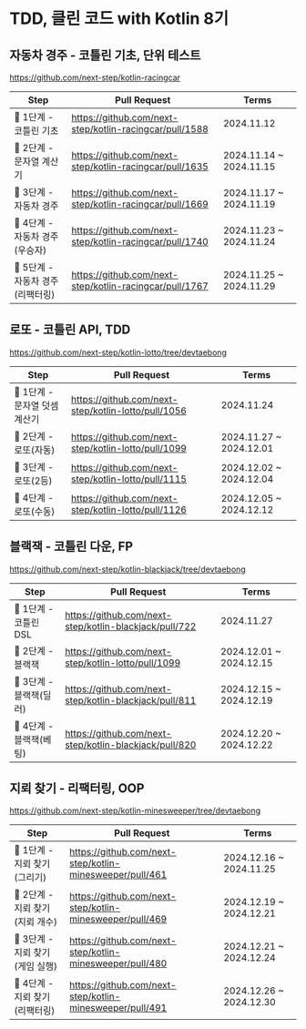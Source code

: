 # TDD, 클린 코드 with Kotlin 8기

## 자동차 경주 - 코틀린 기초, 단위 테스트

https://github.com/next-step/kotlin-racingcar

|      Step         |                 Pull Request                          |   Terms    |
|-------------------|-------------------------------------------------------------|-------------------------------------------------------|
|🚀 1단계 - 코틀린 기초 |https://github.com/next-step/kotlin-racingcar/pull/1588| 2024.11.12 |
|🚀 2단계 - 문자열 계산기|https://github.com/next-step/kotlin-racingcar/pull/1635|2024.11.14 ~ 2024.11.15|
|🚀 3단계 - 자동차 경주 |https://github.com/next-step/kotlin-racingcar/pull/1669|2024.11.17 ~ 2024.11.19|
|🚀 4단계 - 자동차 경주(우승자)|https://github.com/next-step/kotlin-racingcar/pull/1740| 2024.11.23 ~ 2024.11.24 |
|🚀 5단계 - 자동차 경주(리팩터링)|https://github.com/next-step/kotlin-racingcar/pull/1767|2024.11.25 ~ 2024.11.29 |

## 로또 - 코틀린 API, TDD

https://github.com/next-step/kotlin-lotto/tree/devtaebong

|      Step         |                 Pull Request                          |   Terms    |
|-------------------|-------------------------------------------------------------|-------------------------------------------------------|
|🚀 1단계 - 문자열 덧셈 계산기 |https://github.com/next-step/kotlin-lotto/pull/1056| 2024.11.24 |
|🚀 2단계 - 로또(자동) |https://github.com/next-step/kotlin-lotto/pull/1099|2024.11.27 ~ 2024.12.01|
|🚀 3단계 - 로또(2등) |https://github.com/next-step/kotlin-lotto/pull/1115|2024.12.02 ~ 2024.12.04|
|🚀 4단계 - 로또(수동)|https://github.com/next-step/kotlin-lotto/pull/1126|2024.12.05 ~ 2024.12.12|

## 블랙잭 - 코틀린 다운, FP

https://github.com/next-step/kotlin-blackjack/tree/devtaebong

|      Step         |                 Pull Request                          |   Terms    |
|-------------------|-------------------------------------------------------------|-------------------------------------------------------|
|🚀 1단계 - 코틀린 DSL|https://github.com/next-step/kotlin-blackjack/pull/722| 2024.11.27 |
|🚀 2단계 - 블랙잭 |https://github.com/next-step/kotlin-lotto/pull/1099|2024.12.01 ~ 2024.12.15|
|🚀 3단계 - 블랙잭(딜러)|https://github.com/next-step/kotlin-blackjack/pull/811|2024.12.15 ~ 2024.12.19|
|🚀 4단계 - 블랙잭(베팅)|https://github.com/next-step/kotlin-blackjack/pull/820|2024.12.20 ~ 2024.12.22|

## 지뢰 찾기 - 리팩터링, OOP

https://github.com/next-step/kotlin-minesweeper/tree/devtaebong

|      Step         |                 Pull Request                          |   Terms    |
|-------------------|-------------------------------------------------------------|-------------------------------------------------------|
|🚀 1단계 - 지뢰 찾기(그리기)|https://github.com/next-step/kotlin-minesweeper/pull/461| 2024.12.16 ~ 2024.11.25 |
|🚀 2단계 - 지뢰 찾기(지뢰 개수)|https://github.com/next-step/kotlin-minesweeper/pull/469|2024.12.19 ~ 2024.12.21|
|🚀 3단계 - 지뢰 찾기(게임 실행)|https://github.com/next-step/kotlin-minesweeper/pull/480|2024.12.21 ~ 2024.12.24|
|🚀 4단계 - 지뢰 찾기(리팩터링)|https://github.com/next-step/kotlin-minesweeper/pull/491|2024.12.26 ~ 2024.12.30|
